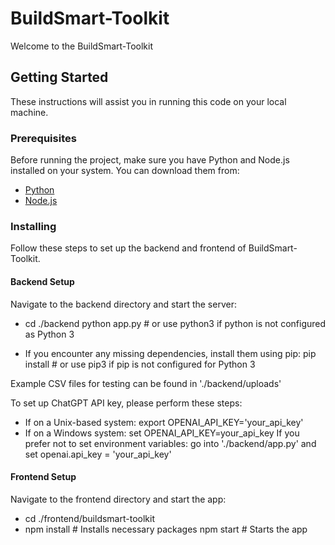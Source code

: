 # BuildSmart-Toolkit

Welcome to the BuildSmart-Toolkit

## Getting Started

These instructions will assist you in running this code on your local machine.

### Prerequisites

Before running the project, make sure you have Python and Node.js installed on your system. You can download them from:

- [Python](https://www.python.org/downloads/)
- [Node.js](https://nodejs.org/)

### Installing

Follow these steps to set up the backend and frontend of BuildSmart-Toolkit.

#### Backend Setup

Navigate to the backend directory and start the server:

- cd ./backend
python app.py  # or use python3 if python is not configured as Python 3

- If you encounter any missing dependencies, install them using pip:
pip install <package-name>  # or use pip3 if pip is not configured for Python 3

Example CSV files for testing can be found in './backend/uploads'

To set up ChatGPT API key, please perform these steps:

- If on a Unix-based system: export OPENAI_API_KEY='your_api_key'
- If on a Windows system: set OPENAI_API_KEY=your_api_key
If you prefer not to set environment variables: go into './backend/app.py' and set openai.api_key = 'your_api_key'

#### Frontend Setup

Navigate to the frontend directory and start the app:

- cd ./frontend/buildsmart-toolkit
- npm install  # Installs necessary packages
npm start    # Starts the app

